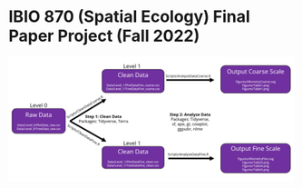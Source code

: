 # IBIO 870 (Spatial Ecology) Final Paper Project (Fall 2022)

<p align="center">
  <img src="/Repository Structure/repo_flow_chart.png" title="hover text">
</p>
